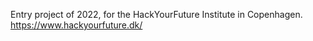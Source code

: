Entry project of 2022, for the HackYourFuture Institute in Copenhagen.
https://www.hackyourfuture.dk/
